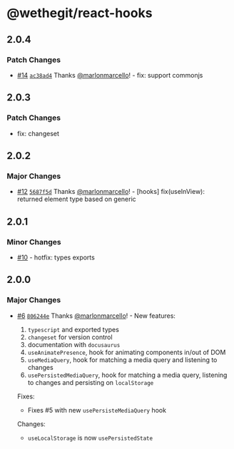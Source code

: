 # @wethegit/react-hooks

## 2.0.4

### Patch Changes

- [#14](https://github.com/wethegit/react-hooks/pull/14) [`ac38ad4`](https://github.com/wethegit/react-hooks/commit/ac38ad499b6de8b2a669a35c249b8ec43e1b3caa) Thanks [@marlonmarcello](https://github.com/marlonmarcello)! - fix: support commonjs

## 2.0.3

### Patch Changes

- fix: changeset

## 2.0.2

### Major Changes

- [#12](https://github.com/wethegit/react-hooks/pull/12) [`5687f5d`](https://github.com/wethegit/react-hooks/commit/5687f5d2251219c8f294ec8d7fcaa354ab65616f) Thanks [@marlonmarcello](https://github.com/marlonmarcello)! - [hooks] fix(useInView): returned element type based on generic

## 2.0.1

### Minor Changes

- [#10](https://github.com/wethegit/react-hooks/pull/10) - hotfix: types exports

## 2.0.0

### Major Changes

- [#6](https://github.com/wethegit/react-hooks/pull/6) [`806244e`](https://github.com/wethegit/react-hooks/commit/806244e6a92d9998e4693088adc27fe6aee7958b) Thanks [@marlonmarcello](https://github.com/marlonmarcello)! - New features:

  1. `typescript` and exported types
  2. `changeset` for version control
  3. documentation with `docusaurus`
  4. `useAnimatePresence`, hook for animating components in/out of DOM
  5. `useMediaQuery`, hook for matching a media query and listening to changes
  6. `usePersistedMediaQuery`, hook for matching a media query, listening to changes and persisting on `localStorage`

  Fixes:

  - Fixes #5 with new `usePersisteMediaQuery` hook

  Changes:

  - `useLocalStorage` is now `usePersistedState`
